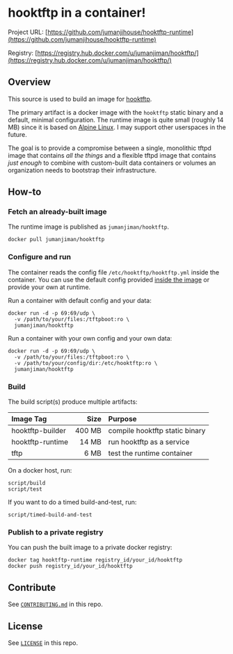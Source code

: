 hooktftp in a container!
========================

Project URL: [https://github.com/jumanjihouse/hooktftp-runtime](https://github.com/jumanjihouse/hooktftp-runtime)

Registry: [https://registry.hub.docker.com/u/jumanjiman/hooktftp/](https://registry.hub.docker.com/u/jumanjiman/hooktftp/)


Overview
--------

This source is used to build an image for
[hooktftp](https://github.com/epeli/hooktftp).

The primary artifact is a docker image with the `hooktftp` static binary
and a default, minimal configuration.
The runtime image is quite small (roughly 14 MB) since it is based on
[Alpine Linux](https://www.alpinelinux.org/).
I may support other userspaces in the future.

The goal is to provide a compromise between a single, monolithic
tftpd image that contains *all the things* and a flexible tftpd
image that contains *just enough* to combine with custom-built
data containers or volumes an organization needs to bootstrap
their infrastructure.


How-to
------

### Fetch an already-built image

The runtime image is published as `jumanjiman/hooktftp`.

    docker pull jumanjiman/hooktftp


### Configure and run

The container reads the config file `/etc/hooktftp/hooktftp.yml`
inside the container. You can use the default config provided
[inside the image](src/alpine/runtime/hooktftp.yml) or provide
your own at runtime.

Run a container with default config and your data:

    docker run -d -p 69:69/udp \
      -v /path/to/your/files:/tftpboot:ro \
      jumanjiman/hooktftp

Run a container with your own config and your own data:

    docker run -d -p 69:69/udp \
      -v /path/to/your/files:/tftpboot:ro \
      -v /path/to/your/config/dir:/etc/hooktftp:ro \
      jumanjiman/hooktftp


### Build

The build script(s) produce multiple artifacts:

| Image Tag        | Size   | Purpose                        |
| :--------------- | -----: | :----------------------------- |
| hooktftp-builder | 400 MB | compile hooktftp static binary |
| hooktftp-runtime |  14 MB | run hooktftp as a service      |
| tftp             |   6 MB | test the runtime container     |

On a docker host, run:

    script/build
    script/test

If you want to do a timed build-and-test, run:

    script/timed-build-and-test


### Publish to a private registry

You can push the built image to a private docker registry:

    docker tag hooktftp-runtime registry_id/your_id/hooktftp
    docker push registry_id/your_id/hooktftp


Contribute
----------

See [`CONTRIBUTING.md`](CONTRIBUTING.md) in this repo.


License
-------

See [`LICENSE`](LICENSE) in this repo.
